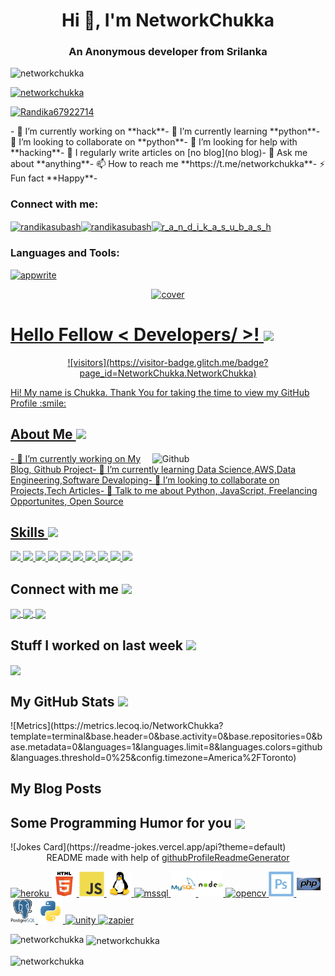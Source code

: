 <h1 align="center">Hi 👋, I'm NetworkChukka</h1><h3 align="center">An Anonymous developer from Srilanka</h3><p align="left"> <img src="https://komarev.com/ghpvc/?username=networkchukka&label=Profile%20views&color=0e75b6&style=flat" alt="networkchukka" /> </p><p align="left"> <a href="https://github.com/ryo-ma/github-profile-trophy"><img src="https://github-profile-trophy.vercel.app/?username=networkchukka" alt="networkchukka" /></a> </p><p align="left"> <a href="https://twitter.com/Randika67922714" target="blank"><img src="https://img.shields.io/twitter/follow/randikasubash?logo=twitter&style=for-the-badge" alt="Randika67922714" /></a> </p>- 🔭 I’m currently working on **hack**- 🌱 I’m currently learning **python**- 👯 I’m looking to collaborate on **python**- 🤝 I’m looking for help with **hacking**- 📝 I regularly write articles on [no blog](no blog)- 💬 Ask me about **anything**- 📫 How to reach me **https://t.me/networkchukka**- ⚡ Fun fact **Happy**-<h3 align="left">Connect with me:</h3><p align="left"><a href="https://twitter.com/Randika67922714" target="blank"><img align="center" src="https://raw.githubusercontent.com/rahuldkjain/github-profile-readme-generator/master/src/images/icons/Social/twitter.svg" alt="randikasubash" height="30" width="40" /></a><a href="https://fb.com/randikasubash" target="blank"><img align="center" src="https://raw.githubusercontent.com/rahuldkjain/github-profile-readme-generator/master/src/images/icons/Social/facebook.svg" alt="randikasubash" height="30" width="40" /></a><a href="https://instagram.com/r_a_n_d_i_k_a_s_u_b_a_s_h" target="blank"><img align="center" src="https://raw.githubusercontent.com/rahuldkjain/github-profile-readme-generator/master/src/images/icons/Social/instagram.svg" alt="r_a_n_d_i_k_a_s_u_b_a_s_h" height="30" width="40" /></a></p><h3 align="left">Languages and Tools:</h3><p align="left"> <a href="https://appwrite.io" target="_blank"> <img src="https://www.vectorlogo.zone/logos/appwriteio/appwriteio-icon.svg" alt="appwrite" width="40" height="40"/> </a> <a href="https://www.arduino.cc/" target="_blank"> <div align="center"><img width="100%" height = "250px" src="https://cdn.pixabay.com/photo/2018/01/14/23/12/nature-3082832_1280.jpg" alt="cover" /></div><h1> Hello Fellow < Developers/ >! <img src = "https://raw.githubusercontent.com/MartinHeinz/MartinHeinz/master/wave.gif" width = 50px> </h1><p align='center'>![visitors](https://visitor-badge.glitch.me/badge?page_id=NetworkChukka.NetworkChukka)</p><div size='20px'> Hi! My name is Chukka. Thank You for taking the time to view my GitHub Profile :smile:</div><h2> About Me <img src = "https://media0.giphy.com/media/KDDpcKigbfFpnejZs6/giphy.gif?cid=ecf05e47oy6f4zjs8g1qoiystc56cu7r9tb8a1fe76e05oty&rid=giphy.gif" width = 100px></h2><img width="55%" align="right" alt="Github" src="https://raw.githubusercontent.com/onimur/.github/master/.resources/git-header.svg" />- 🔭 I’m currently working on My Blog, Github Project- 🌱 I’m currently learning Data Science,AWS,Data Engineering,Software Devaloping- 👯 I’m looking to collaborate on Projects,Tech Articles- 💬 Talk to me about Python, JavaScript, Freelancing Opportunites, Open Source<h2> Skills <img src = "https://media2.giphy.com/media/QssGEmpkyEOhBCb7e1/giphy.gif?cid=ecf05e47a0n3gi1bfqntqmob8g9aid1oyj2wr3ds3mg700bl&rid=giphy.gif" width = 32px> </h2><a href= https://github.com/NetworkChukka?tab=repositories&q=&type=&language=python&sort= > <img width ='32px' src ='https://raw.githubusercontent.com/rahulbanerjee26/githubAboutMeGenerator/main/icons/python.svg'> </a><a href= https://github.com/NetworkChukka?tab=repositories&q=&type=&language=reactjs&sort= > <img width ='32px' src ='https://raw.githubusercontent.com/rahulbanerjee26/githubAboutMeGenerator/main/icons/reactjs.svg'> </a><a href= https://github.com/NetworkChukka?tab=repositories&q=&type=&language=javascript&sort= > <img width ='32px' src ='https://raw.githubusercontent.com/rahulbanerjee26/githubAboutMeGenerator/main/icons/javascript.svg'> </a><a href= https://github.com/NetworkChukka?tab=repositories&q=&type=&language=scikit&sort= > <img width ='32px' src ='https://raw.githubusercontent.com/rahulbanerjee26/githubAboutMeGenerator/main/icons/scikit.svg'> </a><a href= https://github.com/NetworkChukka?tab=repositories&q=&type=&language=c&sort= > <img width ='32px' src ='https://raw.githubusercontent.com/rahulbanerjee26/githubAboutMeGenerator/main/icons/c.svg'> </a><a href= https://github.com/NetworkChukka?tab=repositories&q=&type=&language=cpp&sort= > <img width ='32px' src ='https://raw.githubusercontent.com/rahulbanerjee26/githubAboutMeGenerator/main/icons/cpp.svg'> </a><a href= https://github.com/NetworkChukka?tab=repositories&q=&type=&language=sqlite&sort= > <img width ='32px' src ='https://raw.githubusercontent.com/rahulbanerjee26/githubAboutMeGenerator/main/icons/sqlite.svg'> </a><a href= https://github.com/NetworkChukka?tab=repositories&q=&type=&language=pytorch&sort= > <img width ='32px' src ='https://raw.githubusercontent.com/rahulbanerjee26/githubAboutMeGenerator/main/icons/pytorch.svg'> </a><a href= https://github.com/NetworkChukka?tab=repositories&q=&type=&language=arduino&sort= > <img width ='32px' src ='https://raw.githubusercontent.com/rahulbanerjee26/githubAboutMeGenerator/main/icons/arduino.svg'> </a><a href= https://github.com/NetworkChukka?tab=repositories&q=&type=&language=facebook&sort= > <img width ='32px' src ='https://raw.githubusercontent.com/rahulbanerjee26/githubAboutMeGenerator/main/icons/facebook.svg'> </a><h2> Connect with me <img src='https://raw.githubusercontent.com/ShahriarShafin/ShahriarShafin/main/Assets/handshake.gif' width="100px"> </h2><a href = 'https://www.linkedin.com/in/randika subash'> <img width = '32px' align= 'center' src="https://raw.githubusercontent.com/rahulbanerjee26/githubAboutMeGenerator/main/icons/linked-in-alt.svg"/></a><a href = 'https://www.twitter.com/@subash_randika'> <img width = '32px' align= 'center' src="https://raw.githubusercontent.com/rahulbanerjee26/githubAboutMeGenerator/main/icons/twitter.svg"/></a><a href = 'https://www.github.com/NetworkChukka'> <img width = '32px' align= 'center' src="https://raw.githubusercontent.com/rahulbanerjee26/githubAboutMeGenerator/main/icons/github.svg"/></a><h2> Stuff I worked on last week <img src = "https://media1.giphy.com/media/JZ40cnfnN11KycrvMF/giphy.gif?cid=ecf05e47a0n3gi1bfqntqmob8g9aid1oyj2wr3ds3mg700bl&rid=giphy.gif" width = 70px> </h2><a href="https://github.com/anuraghazra/github-readme-stats"><img align="center" src="https://github-readme-stats.vercel.app/api/wakatime?username=@rahulbanerjee26&compact=True"/></a><br><h2> My GitHub Stats <img src='https://media1.giphy.com/media/du3J3cXyzhj75IOgvA/giphy.gif?cid=ecf05e47x2g034i9pzwtzzsd3xgg2w9nr94t4tflbbgo3008&rid=giphy.gif' width='32px'> </h2>![Metrics](https://metrics.lecoq.io/NetworkChukka?template=terminal&base.header=0&base.activity=0&base.repositories=0&base.metadata=0&languages=1&languages.limit=8&languages.colors=github&languages.threshold=0%25&config.timezone=America%2FToronto)<h2> My Blog Posts </h2><!-- BLOG-POST-LIST:START --><!-- BLOG-POST-LIST:END --><h2> Some Programming Humor for you <img align ='center' src='https://media2.giphy.com/media/UQDSBzfyiBKvgFcSTw/giphy.gif?cid=ecf05e47p3cd513axbek3f56ti3jzizq8hincw20jauyyfyw&rid=giphy.gif' width = '32px'></h2>![Jokes Card](https://readme-jokes.vercel.app/api?theme=default)<br><footer align='center'>README made with help of <a href='https://github.com/rahulbanerjee26/githubProfileReadmeGenerator'>githubProfileReadmeGenerator</a> </footer>

 <a href="https://heroku.com" target="_blank"> <img src="https://www.vectorlogo.zone/logos/heroku/heroku-icon.svg" alt="heroku" width="40" height="40"/> </a> <a href="https://www.w3.org/html/" target="_blank"> <img src="https://raw.githubusercontent.com/devicons/devicon/master/icons/html5/html5-original-wordmark.svg" alt="html5" width="40" height="40"/> </a> <a href="https://developer.mozilla.org/en-US/docs/Web/JavaScript" target="_blank"> <img src="https://raw.githubusercontent.com/devicons/devicon/master/icons/javascript/javascript-original.svg" alt="javascript" width="40" height="40"/> </a> <a href="https://www.linux.org/" target="_blank"> <img src="https://raw.githubusercontent.com/devicons/devicon/master/icons/linux/linux-original.svg" alt="linux" width="40" height="40"/> </a> <a href="https://www.microsoft.com/en-us/sql-server" target="_blank"> <img src="https://www.svgrepo.com/show/303229/microsoft-sql-server-logo.svg" alt="mssql" width="40" height="40"/> </a> <a href="https://www.mysql.com/" target="_blank"> <img src="https://raw.githubusercontent.com/devicons/devicon/master/icons/mysql/mysql-original-wordmark.svg" alt="mysql" width="40" height="40"/> </a> <a href="https://nodejs.org" target="_blank"> <img src="https://raw.githubusercontent.com/devicons/devicon/master/icons/nodejs/nodejs-original-wordmark.svg" alt="nodejs" width="40" height="40"/> </a> <a href="https://opencv.org/" target="_blank"> <img src="https://www.vectorlogo.zone/logos/opencv/opencv-icon.svg" alt="opencv" width="40" height="40"/> </a> <a href="https://www.photoshop.com/en" target="_blank"> <img src="https://raw.githubusercontent.com/devicons/devicon/master/icons/photoshop/photoshop-line.svg" alt="photoshop" width="40" height="40"/> </a> <a href="https://www.php.net" target="_blank"> <img src="https://raw.githubusercontent.com/devicons/devicon/master/icons/php/php-original.svg" alt="php" width="40" height="40"/> </a> <a href="https://www.postgresql.org" target="_blank"> <img src="https://raw.githubusercontent.com/devicons/devicon/master/icons/postgresql/postgresql-original-wordmark.svg" alt="postgresql" width="40" height="40"/> </a> <a href="https://www.python.org" target="_blank"> <img src="https://raw.githubusercontent.com/devicons/devicon/master/icons/python/python-original.svg" alt="python" width="40" height="40"/> </a> <a href="https://unity.com/" target="_blank"> <img src="https://www.vectorlogo.zone/logos/unity3d/unity3d-icon.svg" alt="unity" width="40" height="40"/> </a> <a href="https://zapier.com" target="_blank"> <img src="https://www.vectorlogo.zone/logos/zapier/zapier-icon.svg" alt="zapier" width="40" height="40"/> </a> </p><p><img align="left" src="https://github-readme-stats.vercel.app/api/top-langs?username=networkchukka&show_icons=true&locale=en&layout=compact" alt="networkchukka" /></p><p>&nbsp;<img align="center" src="https://github-readme-stats.vercel.app/api?username=networkchukka&show_icons=true&locale=en" alt="networkchukka" /></p><p><img align="center" src="https://github-readme-streak-stats.herokuapp.com/?user=networkchukka&" alt="networkchukka" /></p>
